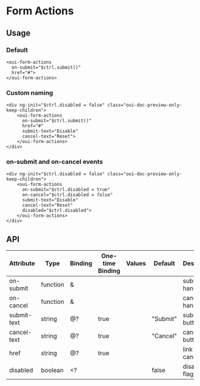 # Form Actions

<component-status cx-design="complete" ux="rc"></component-status>

## Usage

### Default

```html:preview
<oui-form-actions
  on-submit="$ctrl.submit()"
  href="#">
</oui-form-actions>
```


### Custom naming

```html:preview
<div ng-init="$ctrl.disabled = false" class="oui-doc-preview-only-keep-children">
    <oui-form-actions
      on-submit="$ctrl.submit()"
      href="#"
      submit-text="Disable"
      cancel-text="Reset">
    </oui-form-actions>
</div>
```


### on-submit and on-cancel events

```html:preview
<div ng-init="$ctrl.disabled = false" class="oui-doc-preview-only-keep-children">
    <oui-form-actions
      on-submit="$ctrl.disabled = true"
      on-cancel="$ctrl.disabled = false"
      submit-text="Disable"
      cancel-text="Reset"
      disabled="$ctrl.disabled">
    </oui-form-actions>
</div>
```

## API

| Attribute     | Type     | Binding | One-time Binding | Values                 | Default   | Description                      |
| ----          | ----     | ----    | ----             | ----                   | ----      | ----                             |
| on-submit     | function | &       |                  |                        |           | submit handler                   |
| on-cancel     | function | &       |                  |                        |           | cancel handler                   |
| submit-text   | string   | @?      | true             |                        | "Submit"  | submit button text               |
| cancel-text   | string   | @?      | true             |                        | "Cancel"  | cancel button text               |
| href          | string   | @?      | true             |                        |           | link url on cancel       |
| disabled      | boolean  | <?      |                  |                        | false     | disabled flag                    |

